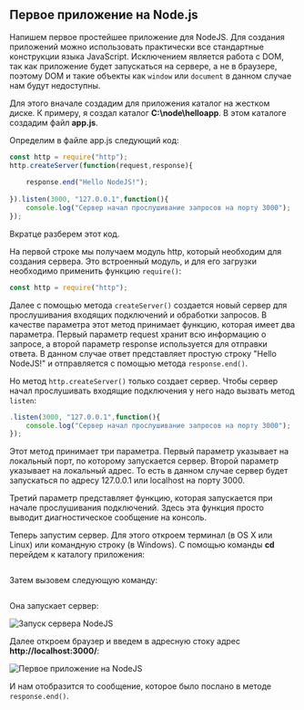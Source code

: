 ## Первое приложение на Node.js

Напишем первое простейшее приложение для NodeJS. Для создания приложений можно использовать практически все стандартные конструкции языка JavaScript. 
Исключением является работа с DOM, так как приложение будет запускаться на сервере, а не в браузере, поэтому DOM и такие объекты как `window` или 
`document` в данном случае нам будут недоступны.

Для этого вначале создадим для приложения каталог на жестком диске. К примеру, я создал каталог 
**C:\node\helloapp**. В этом каталоге создадим файл **app.js**.

Определим в файле app.js следующий код:

```js
const http = require("http");
http.createServer(function(request,response){
    
    response.end("Hello NodeJS!");
    
}).listen(3000, "127.0.0.1",function(){
    console.log("Сервер начал прослушивание запросов на порту 3000");
});
```

Вкратце разберем этот код.

На первой строке мы получаем модуль http, который необходим для создания сервера. Это встроенный модуль, и для его загрузки необходимо применить функцию `require()`:

```js
const http = require("http");
```

Далее с помощью метода `createServer()` создается новый сервер для прослушивания входящих подключений и обработки запросов. В качестве параметра 
этот метод принимает функцию, которая имеет два параметра. Первый параметр request хранит всю информацию о запросе, а второй параметр response используется 
для отправки ответа. В данном случае ответ представляет простую строку "Hello NodeJS!" и отправляется с помощью метода `response.end()`.

Но метод `http.createServer()` только создает сервер. Чтобы сервер начал прослушивать входящие подключения у него надо вызвать метод `listen`:

```js
.listen(3000, "127.0.0.1",function(){
    console.log("Сервер начал прослушивание запросов на порту 3000");
});
```

Этот метод принимает три параметра. Первый параметр указывает на локальный порт, по которому запускается сервер. Второй параметр указывает 
на локальный адрес. То есть в данном случае сервер будет запускаться по адресу 127.0.0.1 или localhost на порту 3000.

Третий параметр представляет функцию, которая запускается при начале прослушивания подключений. Здесь эта функция просто выводит диагностическое сообщение на консоль.

Теперь запустим сервер. Для этого откроем терминал (в OS X или Linux) или командную строку (в Windows). С помощью команды **cd** 
перейдем к каталогу приложения:

```

```

Затем вызовем следующую команду:

```

```

Она запускает сервер:

![Запуск сервера NodeJS](https://metanit.com/web/nodejs/pics/1.3.png)

Далее откроем браузер и введем в адресную стоку адрес **http://localhost:3000/**:

![Первое приложение на NodeJS](https://metanit.com/web/nodejs/pics/1.4.png)

И нам отобразится то сообщение, которое было послано в методе `response.end()`.

